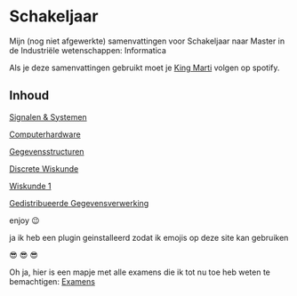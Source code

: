 # Schakeljaar

Mijn (nog niet afgewerkte) samenvattingen voor Schakeljaar naar Master in de Industriële wetenschappen: Informatica

Als je deze samenvattingen gebruikt moet je [King Marti](https://open.spotify.com/artist/0uci5famFacOkZxT65W7Mp?si=_bUzKPq9S12-Dh4SstwwTg) volgen op spotify.



## Inhoud

[Signalen & Systemen](sisy.html)

[Computerhardware](hardware.html)

[Gegevensstructuren](gegevensstructuren.html)

[Discrete Wiskunde](diwi.html)

[Wiskunde 1](wiskunde1.html)

[Gedistribueerde Gegevensverwerking](gdv.html)



enjoy :wink:

ja ik heb een plugin geinstalleerd zodat ik emojis op deze site kan gebruiken

:sunglasses: :sunglasses: :sunglasses:

Oh ja, hier is een mapje met alle examens die ik tot nu toe heb weten te bemachtigen:
[Examens](https://github.com/martijnmeeldijk/TI-oplossingen/tree/master/Schakeljaar/Examens%20)
